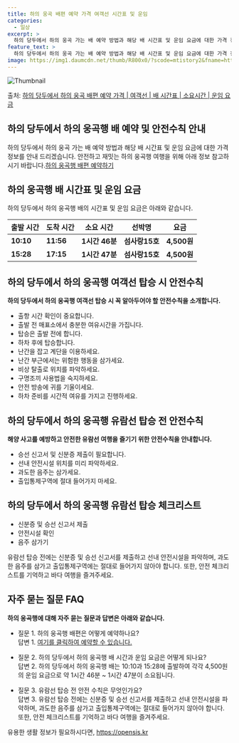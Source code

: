 ```yaml
---
title: 하의 웅곡 배편 예약 가격 여객선 시간표 및 운임
categories:
  - 일상
excerpt: >
  하의 당두에서 하의 웅곡 가는 배 예약 방법과 해당 배 시간표 및 운임 요금에 대한 가격 정보를 안내 드리겠습니다. 안전하고 재밋는 하의 웅곡행 여행을 위해 아래 정보 참고하시기 바랍니다. 하의 웅곡행 배편 예약하기 👈 클릭하의 당두에서 하의 웅곡행 배 시간표출발 시간도착 시간소요 시간선박명요금10:1011:561시간 46분섬사랑15호4,500원15:2817:151시간 47분섬사랑15호4,500원하의 웅곡행 배편 예약하기 👈 클릭하의 당두에서 하의 웅곡행 여객선 탑승 시 이용수칙여행을 즐기기 위한 하의 당두에서 하의 웅곡행 여객선 탑승 시 꼭 알아두어야 할 중요한 안전수칙을 소개합니다. 1) 출항 시간 확인이 중요합니다. 2) 출발 전 매표소에서 충분한 여유시간을 가집니다. 3) 탑승은 출발 전에 합니다..
feature_text: >
  하의 당두에서 하의 웅곡 가는 배 예약 방법과 해당 배 시간표 및 운임 요금에 대한 가격 정보를 안내 드리겠습니다. 안전하고 재밋는 하의 웅곡행 여행을 위해 아래 정보 참고하시기 바랍니다. 하의 웅곡행 배편 예약하기 👈 클릭하의 당두에서 하의 웅곡행 배 시간표출발 시간도착 시간소요 시간선박명요금10:1011:561시간 46분섬사랑15호4,500원15:2817:151시간 47분섬사랑15호4,500원하의 웅곡행 배편 예약하기 👈 클릭하의 당두에서 하의 웅곡행 여객선 탑승 시 이용수칙여행을 즐기기 위한 하의 당두에서 하의 웅곡행 여객선 탑승 시 꼭 알아두어야 할 중요한 안전수칙을 소개합니다. 1) 출항 시간 확인이 중요합니다. 2) 출발 전 매표소에서 충분한 여유시간을 가집니다. 3) 탑승은 출발 전에 합니다..
image: https://img1.daumcdn.net/thumb/R800x0/?scode=mtistory2&fname=https%3A%2F%2Fblog.kakaocdn.net%2Fdn%2FcOqa65%2FbtsHBCKO4E8%2FKvDkj6qKfOeKdLJkkXxpT1%2Fimg.webp
---
```


![Thumbnail](https://img1.daumcdn.net/thumb/R800x0/?scode=mtistory2&fname=https%3A%2F%2Fblog.kakaocdn.net%2Fdn%2FcOqa65%2FbtsHBCKO4E8%2FKvDkj6qKfOeKdLJkkXxpT1%2Fimg.webp)

<p>출처: <a href="https://opensis.kr/entry/%ED%95%98%EC%9D%98-%EB%8B%B9%EB%91%90%EC%97%90%EC%84%9C-%ED%95%98%EC%9D%98-%EC%9B%85%EA%B3%A1-%EB%B0%B0%ED%8E%B8-%EC%98%88%EC%95%BD-%EA%B0%80%EA%B2%A9-%EC%97%AC%EA%B0%9D%EC%84%A0-%EB%B0%B0-%EC%8B%9C%EA%B0%84%ED%91%9C-%EC%86%8C%EC%9A%94%EC%8B%9C%EA%B0%84-%EC%9A%B4%EC%9E%84-%EC%9A%94%EA%B8%88" rel="dofollow">하의 당두에서 하의 웅곡 배편 예약 가격 | 여객선 | 배 시간표 | 소요시간 | 운임 요금</a> </p>

## 하의 당두에서 하의 웅곡행 배 예약 및 안전수칙 안내

하의 당두에서 하의 웅곡 가는 배 예약 방법과 해당 배 시간표 및 운임 요금에 대한 가격 정보를 안내 드리겠습니다. 안전하고 재밋는 하의
웅곡행 여행을 위해 아래 정보 참고하시기 바랍니다.[하의 웅곡행 배편 예약하기](https://opensis.kr/entry/%ED%95%98%EC%9D%98-%EB%8B%B9%EB%91%90%EC%97%90%EC%84%9C-%ED%95%98%EC%9D%98-%EC%9B%85%EA%B3%A1-%EB%B0%B0%ED%8E%B8-%EC%98%88%EC%95%BD-%EA%B0%80%EA%B2%A9-%EC%97%AC%EA%B0%9D%EC%84%A0-%EB%B0%B0-%EC%8B%9C%EA%B0%84%ED%91%9C-%EC%86%8C%EC%9A%94%EC%8B%9C%EA%B0%84-%EC%9A%B4%EC%9E%84-%EC%9A%94%EA%B8%88)

## **하의 웅곡행 배 시간표 및 운임 요금**

하의 당두에서 하의 웅곡행 배의 시간표 및 운임 요금은 아래와 같습니다.

출발 시간 | 도착 시간 | 소요 시간 | 선박명 | 요금  
---|---|---|---|---  
**10:10** | **11:56** | **1시간 46분** | **섬사랑15호** | **4,500원**  
**15:28** | **17:15** | **1시간 47분** | **섬사랑15호** | **4,500원**  
  
## **하의 당두에서 하의 웅곡행 여객선 탑승 시 안전수칙**

**하의 당두에서 하의 웅곡행 여객선 탑승 시 꼭 알아두어야 할 안전수칙을 소개합니다.**

  * 출항 시간 확인이 중요합니다.
  * 출발 전 매표소에서 충분한 여유시간을 가집니다.
  * 탑승은 출발 전에 합니다.
  * 하차 후에 탑승합니다.
  * 난간을 잡고 계단을 이용하세요.
  * 난간 부근에서는 위험한 행동을 삼가세요.
  * 비상 탈출로 위치를 파악하세요.
  * 구명조끼 사용법을 숙지하세요.
  * 안전 방송에 귀를 기울이세요.
  * 하차 준비를 시간적 여유를 가지고 진행하세요.

## **하의 당두에서 하의 웅곡행 유람선 탑승 전 안전수칙**

**해양 사고를 예방하고 안전한 유람선 여행을 즐기기 위한 안전수칙을 안내합니다.**

  * 승선 신고서 및 신분증 제출이 필요합니다.
  * 선내 안전시설 위치를 미리 파악하세요.
  * 과도한 음주는 삼가세요.
  * 출입통제구역에 절대 들어가지 마세요.

## **하의 당두에서 하의 웅곡행 유람선 탑승 체크리스트**

  * 신분증 및 승선 신고서 제출
  * 안전시설 확인
  * 음주 삼가기

유람선 탑승 전에는 신분증 및 승선 신고서를 제출하고 선내 안전시설을 파악하며, 과도한 음주를 삼가고 출입통제구역에는 절대로 들어가지 않아야
합니다. 또한, 안전 체크리스트를 기억하고 바다 여행을 즐겨주세요.

## **자주 묻는 질문 FAQ**

**하의 웅곡행에 대해 자주 묻는 질문과 답변은 아래와 같습니다.**

  * 질문 1. 하의 웅곡행 배편은 어떻게 예약하나요?  
답변 1. [여기를 클릭하여 예약할 수 있습니다.](https://opensis.kr/entry/%ED%95%98%EC%9D%98-%EB%8B%B9%EB%91%90%EC%97%90%EC%84%9C-%ED%95%98%EC%9D%98-%EC%9B%85%EA%B3%A1-%EB%B0%B0%ED%8E%B8-%EC%98%88%EC%95%BD-%EA%B0%80%EA%B2%A9-%EC%97%AC%EA%B0%9D%EC%84%A0-%EB%B0%B0-%EC%8B%9C%EA%B0%84%ED%91%9C-%EC%86%8C%EC%9A%94%EC%8B%9C%EA%B0%84-%EC%9A%B4%EC%9E%84-%EC%9A%94%EA%B8%88)

  * 질문 2. 하의 당두에서 하의 웅곡행 배 시간과 운임 요금은 어떻게 되나요?  
답변 2. 하의 당두에서 하의 웅곡행 배는 10:10과 15:28에 출발하여 각각 4,500원의 운임 요금으로 약 1시간 46분 ~ 1시간
47분이 소요됩니다.

  * 질문 3. 유람선 탑승 전 안전 수칙은 무엇인가요?  
답변 3. 유람선 탑승 전에는 신분증 및 승선 신고서를 제출하고 선내 안전시설을 파악하며, 과도한 음주를 삼가고 출입통제구역에는 절대로
들어가지 않아야 합니다. 또한, 안전 체크리스트를 기억하고 바다 여행을 즐겨주세요.



 

유용한 생활 정보가 필요하시다면, <a href="https://opensis.kr" rel="dofollow">https://opensis.kr</a>


